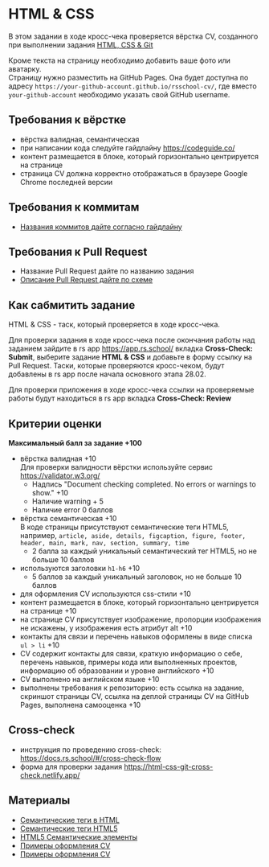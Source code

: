 # HTML & CSS

В этом задании в ходе кросс-чека проверяется вёрстка CV, созданного при выполнении задания [HTML, CSS & Git](tasks/html-css-git.md)

Кроме текста на страницу необходимо добавить ваше фото или аватарку.  
Страницу нужно разместить на GitHub Pages. Она будет доступна по адресу `https://your-github-account.github.io/rsschool-cv/`, где вместо `your-github-account` необходимо указать свой GitHub username.

## Требования к вёрстке

- вёрстка валидная, семантическая
- при написании кода следуйте гайдлайну https://codeguide.co/
- контент размещается в блоке, который горизонтально центрируется на странице 
- страница СV должна корректно отображаться в браузере Google Chrome последней версии

## Требования к коммитам

- [Названия коммитов дайте согласно гайдлайну](https://docs.rs.school/#/git-convention)

## Требования к Pull Request

- Название Pull Request дайте по названию задания
- [Описание Pull Request дайте по схеме](https://docs.rs.school/#/pull-request-review-process?id=Требования-к-pull-request-pr)

## Как сабмитить задание

HTML & CSS - таск, который проверяется в ходе кросс-чека.

Для проверки задания в ходе кросс-чека после окончания работы над заданием  зайдите в rs app https://app.rs.school/ вкладка **Cross-Check: Submit**, выберите задание **HTML & CSS** и добавьте в форму ссылку на Pull Request. Таски, которые проверяются кросс-чеком, будут добавлены в rs app после начала основного этапа 28.02.

Для проверки приложения в ходе кросс-чека ссылки на проверяемые работы будут находиться в rs app вкладка **Cross-Check: Review**

## Критерии оценки

**Максимальный балл за задание +100**

- вёрстка валидная +10  
  Для проверки валидности вёрстки используйте сервис https://validator.w3.org/
  - Надпись "Document checking completed. No errors or warnings to show." +10
  - Наличие warning + 5
  - Наличие error 0 баллов
- вёрстка семантическая +10  
  В коде страницы присутствуют семантические теги HTML5, например, `article, aside, details, figcaption, figure, footer, header, main, mark, nav, section, summary, time`
  - 2 балла за каждый уникальный семантический тег HTML5, но не больше 10 баллов
- используются заголовки `h1-h6` +10
  - 5 баллов за каждый уникальный заголовок, но не больше 10 баллов
- для оформления СV используются css-стили +10
- контент размещается в блоке, который горизонтально центрируется на странице +10
- на странице СV присутствует изображение, пропорции изображения не искажены, у изображения есть атрибут alt +10
- контакты для связи и перечень навыков оформлены в виде списка `ul > li` +10
- CV содержит контакты для связи, краткую информацию о себе, перечень навыков, примеры кода или выполненных проектов, информацию об образовании и уровне английского +10
- CV выполнено на английском языке +10
- выполнены требования к репозиторию: есть ссылка на задание, скриншот страницы СV, ссылка на деплой страницы CV на GitHub Pages, выполнена самооценка +10

## Cross-check

- инструкция по проведению cross-check: https://docs.rs.school/#/cross-check-flow
- форма для проверки задания https://html-css-git-cross-check.netlify.app/

## Материалы

- [Семантические теги в HTML](https://youtu.be/bQRmGxhARhc)
- [Семантические теги HTML5](https://www.youtube.com/watch?v=_ih1xJyPk4A)
- [HTML5 Семантические элементы](https://html5css.ru/html/html5_semantic_elements.php)
- [Примеры оформления CV](https://www.freepik.com/free-photos-vectors/cv-template)
- [Примеры оформления CV](https://www.canva.com/resumes/templates/)

